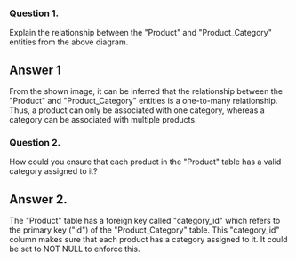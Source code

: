 ### Question 1.
Explain the relationship between the "Product" and "Product_Category" entities from the above diagram.

## Answer 1

From the shown image, it can be inferred that the relationship between the "Product" and "Product_Category" entities is a one-to-many relationship. Thus, a product can only be associated with one category, whereas a category can be associated with multiple products.



### Question 2.
How could you ensure that each product in the "Product" table has a valid category assigned to it?

## Answer 2.

The "Product" table has a foreign key called "category_id" which refers to the primary key ("id") of the "Product_Category" table.
This "category_id" column makes sure that each product has a category assigned to it. It could be set to NOT NULL to enforce this.
